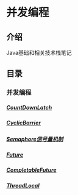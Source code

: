 # 并发编程

## 介绍
Java基础和相关技术栈笔记

## 目录
### 并发编程
##### [CountDownLatch](https://gitee.com/steakliu/java-code/blob/master/documents/thread/CountDownLatch.md)
##### [CyclicBarrier](https://gitee.com/steakliu/java-code/blob/master/documents/thread/CyclicBarrier.md)
##### [Semaphore信号量机制](https://gitee.com/steakliu/java-code/blob/master/documents/thread/Semaphore.md)
##### [Future](https://gitee.com/steakliu/java-code/blob/master/documents/concurrent/Future/Future.md)
##### [CompletableFuture](https://gitee.com/steakliu/java-code/blob/master/documents/concurrent/CompletableFuture/CompletableFuture.md)
##### [ThreadLocal](https://gitee.com/steakliu/java-code/blob/master/documents/thread/ThreadLocal.md)